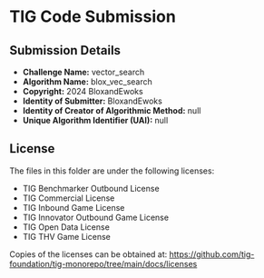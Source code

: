 # TIG Code Submission

## Submission Details

* **Challenge Name:** vector_search
* **Algorithm Name:** blox_vec_search
* **Copyright:** 2024 BloxandEwoks
* **Identity of Submitter:** BloxandEwoks
* **Identity of Creator of Algorithmic Method:** null
* **Unique Algorithm Identifier (UAI):** null

## License

The files in this folder are under the following licenses:
* TIG Benchmarker Outbound License
* TIG Commercial License
* TIG Inbound Game License
* TIG Innovator Outbound Game License
* TIG Open Data License
* TIG THV Game License

Copies of the licenses can be obtained at:
https://github.com/tig-foundation/tig-monorepo/tree/main/docs/licenses